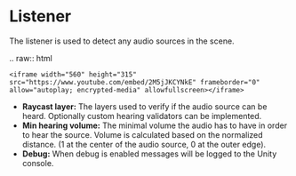 # Listener

The listener is used to detect any audio sources in the scene.

.. raw:: html

	<iframe width="560" height="315" src="https://www.youtube.com/embed/2M5jJKCYNkE" frameborder="0" allow="autoplay; encrypted-media" allowfullscreen></iframe>

-   **Raycast layer:** The layers used to verify if the audio source can be heard. Optionally custom hearing validators can be implemented.
-   **Min hearing volume:** The minimal volume the audio has to have in order to hear the source. Volume is calculated based on the normalized distance. (1 at the center of the audio source, 0 at the outer edge).
-   **Debug:** When debug is enabled messages will be logged to the Unity console.